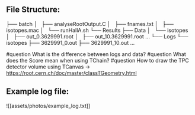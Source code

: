 ## File Structure:
├── batch
│   ├── analyseRootOutput.C
│   ├── fnames.txt
│   ├── isotopes.mac
│   └── runHallA.sh
└── Results
    ├── Data
    │   └── isotopes
    │       ├── out_0.3629991.root
    │       ├── out_10.3629991.root
			...
    └── Logs
        └── isotopes
            ├── 3629991_0.out
            ├── 3629991_10.out
			...

#question What is the difference between logs and data?
#question What does the Score mean when using TChain?
#question How to draw the TPC detector volume using TCanvas -> https://root.cern.ch/doc/master/classTGeometry.html


## Example log file:
![[assets/photos/example_log.txt]]

